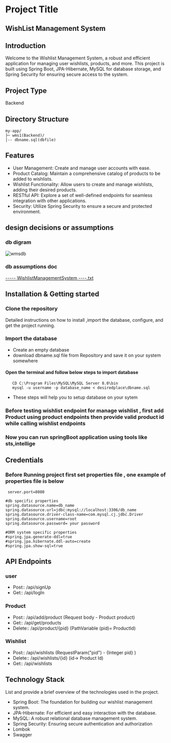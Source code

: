 
# Project Title
 ## WishList Management System
 
## Introduction
Welcome to the Wishlist Management System, a robust and efficient application for managing user wishlists, products, and more. This project is built using Spring Boot, JPA-Hibernate, MySQL for database storage, and Spring Security for ensuring secure access to the system.

## Project Type
 Backend 



## Directory Structure
```
my-app/
├─ wms1(Backend)/
|-- dbname.sql(dbfile)
```
 




## Features
- User Management: Create and manage user accounts with ease.
- Product Catalog: Maintain a comprehensive catalog of products to be added to wishlists.
- Wishlist Functionality: Allow users to create and manage wishlists, adding their desired products.
- RESTful API: Explore a set of well-defined endpoints for seamless integration with other applications.
- Security: Utilize Spring Security to ensure a secure and protected environment.

## design decisions or assumptions
### db digram
![wmsdb](https://github.com/akt0001c/WishlistManagementSystem/assets/110126989/0df11d91-4d87-4816-b7df-be1f30d4289b)
### db assumptions doc
[----- WishlistManagementSystem ----.txt](https://github.com/akt0001c/WishlistManagementSystem/files/14333013/-----.WishlistManagementSystem.----.txt)

## Installation & Getting started
 ### Clone the repository
Detailed instructions on how to install ,import the database, configure, and get the project running.
### Import the database
  - Create an empty database
  - download dbname.sql file from Repository and save it on your system somewhere
  #### Open the terminal and follow below steps to import database
```
   CD C:\Program Files\MySQL\MySQL Server 8.0\bin
   mysql -u username -p database_name < desiredplace\dbname.sql   
```
- These steps will help you to setup database on your sytem
### Before testing wishlist endpoint for manage wishlist , first add Product using product endpoints then provide valid product id while calling wishlist endpoints 

### Now you can run springBoot application using tools like sts,intellige 



## Credentials
 ### Before Running project first set properties file  , one example of properties file is below  
 ```
  server.port=8080

#db specific properties
spring.datasource.name=db_name
spring.datasource.url=jdbc:mysql://localhost:3306/db_name
spring.datasource.driver-class-name=com.mysql.cj.jdbc.Driver
spring.datasource.username=root
spring.datasource.password= your password

#ORM system specific properties
#spring.jpa.generate-ddl=true
#spring.jpa.hibernate.ddl-auto=create
#spring.jpa.show-sql=true
```



## API Endpoints
### user
   - Post:: /api/signUp
   - Get:: /api/logIn

### Product
  - Post:: /api/add/product (Request body - Product product)
  - Get:: /api/get/products
  - Delete:: /api/product/{pid}  (PathVariable (pid)= ProductId)

### Wishlist
  - Post:: /api/wishlists (RequestParam("pid") -  {Integer pid} )
  - Delete:: /api/wishlists/{id}  (id-> Product Id)
  - Get:: /api/wishlists


## Technology Stack
List and provide a brief overview of the technologies used in the project.

- Spring Boot: The foundation for building our wishlist management system.
- JPA-Hibernate: For efficient and easy interaction with the database.
- MySQL: A robust relational database management system.
- Spring Security: Ensuring secure authentication and authorization
- Lombok
- Swagger

